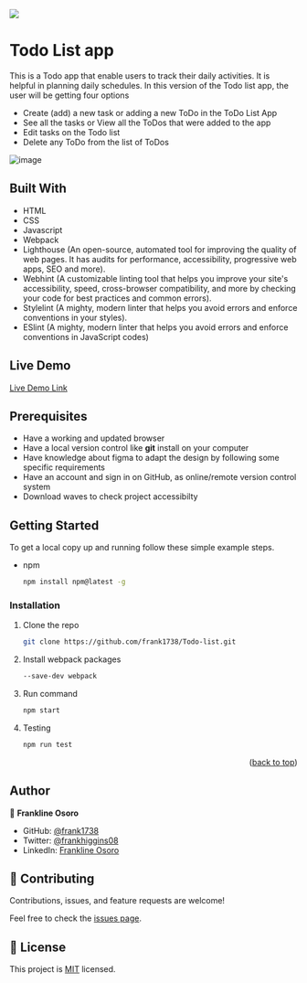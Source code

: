 ![](https://img.shields.io/badge/Microverse-blueviolet)

# Todo List app
This is a Todo app that enable users to track their daily activities. It is helpful in planning daily schedules.
In this version of the Todo list app, the user will be getting four options
- Create (add) a new task or adding a new ToDo in the ToDo List App
- See all the tasks or View all the ToDos that were added to the app
- Edit tasks on the Todo list
- Delete any ToDo from the list of ToDos

![image](https://user-images.githubusercontent.com/98453979/171441885-df6f8c55-a63f-4186-9a42-09feaf26d94f.png)


## Built With

- HTML
- CSS
- Javascript
- Webpack
- Lighthouse (An open-source, automated tool for improving the quality of web pages. It has audits for performance, accessibility, progressive web apps, SEO and more).
- Webhint (A customizable linting tool that helps you improve your site's accessibility, speed, cross-browser compatibility, and more by checking your code for best     practices and common errors).
- Stylelint (A mighty, modern linter that helps you avoid errors and enforce conventions in your styles).
- ESlint (A mighty, modern linter that helps you avoid errors and enforce conventions in JavaScript codes)


## Live Demo

[Live Demo Link](https://frank1738.github.io/Todo-list/)

## Prerequisites

- Have a working and updated browser
- Have a local version control like **git** install on your computer
- Have knowledge about figma to adapt the design by following some specific requirements
- Have an account and sign in on GitHub, as online/remote version control system
- Download waves to check project accessibilty

## Getting Started

To get a local copy up and running follow these simple example steps.

- npm
  ```sh
  npm install npm@latest -g
  ```

### Installation

1. Clone the repo
   ```sh
   git clone https://github.com/frank1738/Todo-list.git
   ```
2. Install webpack packages
   ```sh
   --save-dev webpack
   ```
3. Run command
   ```sh
   npm start
   ```
4. Testing
   ```sh
   npm run test
   ```

<p align="right">(<a href="#top">back to top</a>)</p>

<!-- USAGE EXAMPLES -->


## Author

👤 **Frankline Osoro**

- GitHub: [@frank1738](https://github.com/frank1738)
- Twitter: [@frankhiggins08](https://twitter.com/frankhiggins08)
- LinkedIn: [Frankline Osoro](http://www.linkedin.com/in/frankline-osoro-b526ba18b)

## 🤝 Contributing

Contributions, issues, and feature requests are welcome!

Feel free to check the [issues page](../../issues/).

## 📝 License

This project is [MIT](./MIT.md) licensed.
